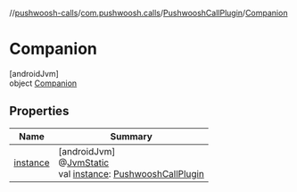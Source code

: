 //[pushwoosh-calls](../../../../index.md)/[com.pushwoosh.calls](../../index.md)/[PushwooshCallPlugin](../index.md)/[Companion](index.md)

# Companion

[androidJvm]\
object [Companion](index.md)

## Properties

| Name | Summary |
|---|---|
| [instance](instance.md) | [androidJvm]<br>@[JvmStatic](https://kotlinlang.org/api/latest/jvm/stdlib/kotlin-stdlib/kotlin.jvm/-jvm-static/index.html)<br>val [instance](instance.md): [PushwooshCallPlugin](../index.md) |
